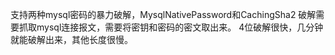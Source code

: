支持两种mysql密码的暴力破解，MysqlNativePassword和CachingSha2
破解需要抓取mysql连接报文，需要将密钥和密码的密文取出来。
4位破解很快，几分钟就能破解出来，其他长度很慢。



